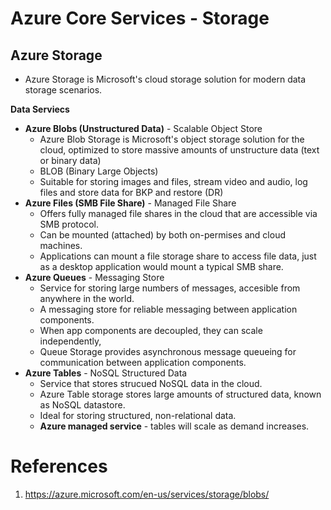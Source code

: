# Azure Core Services - Storage


## Azure Storage

* Azure Storage is Microsoft's cloud storage solution for modern data storage scenarios.

**Data Serviecs**

* **Azure Blobs (Unstructured Data)** - Scalable Object Store
    - Azure Blob Storage is Microsoft's object storage solution for the cloud, optimized to store massive amounts of unstructure data (text or binary data)
    - BLOB (Binary Large Objects)
    - Suitable for storing images and files, stream video and audio, log files and store data for BKP and restore (DR)
* **Azure Files (SMB File Share)** - Managed File Share
    - Offers fully managed file shares in the cloud that are accessible via SMB protocol.
    - Can be mounted (attached) by both on-permises and cloud machines.
    - Applications can mount a file storage share to access file data, just as a desktop application would mount a typical SMB share.
* **Azure Queues** - Messaging Store
    - Service for storing large numbers of messages, accesible from anywhere in the world.
    - A messaging store for reliable messaging between application components.
    - When app components are decoupled, they can scale independently,
    - Queue Storage provides asynchronous message queueing for communication between application components.
* **Azure Tables** - NoSQL Structured Data 
    - Service that stores strucued NoSQL data in the cloud.
    - Azure Table storage stores large amounts of structured data, known as NoSQL datastore. 
    - Ideal for storing structured, non-relational data.
    - **Azure managed service** - tables will scale as demand increases.

# References

1. https://azure.microsoft.com/en-us/services/storage/blobs/